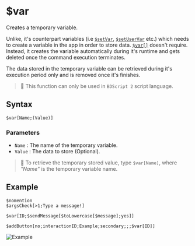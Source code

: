 # $var
Creates a temporary variable.

Unlike, it's counterpart variables (i.e [`$setVar`](./setVar.md), [`$setUserVar`](./setUserVar.md) etc.) which needs to create a variable in the app in order to store data. [`$var[]`](./var.md) doesn't require.
Instead, it creates the variable automatically during it's runtime and gets deleted once the command execution terminates.

The data stored in the temporary variable can be retrieved during it's execution period only and is removed once it's finishes.

> 📌 This function can only be used in `BDScript 2` script language.

## Syntax
```
$var[Name;(Value)]
```

### Parameters
- `Name` : The name of the temporary variable.
- `Value` : The data to store (Optional).

> 📌 To retrieve the temporary stored value, type `$var[Name]`, where *"Name"* is the temporary variable name.

## Example
```
$nomention
$argsCheck[>1;Type a message!]

$var[ID;$sendMessage[$toLowercase[$message];yes]]

$addButton[no;interactionID;Example;secondary;;;$var[ID]]
```
![Example](https://user-images.githubusercontent.com/70456337/189480166-d37cbdb8-05ce-44e8-8f2e-14d030baa9a9.png)
